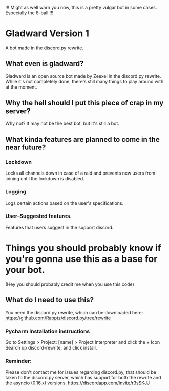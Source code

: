 !!! Might as well warn you now, this is a pretty vulgar bot in some cases. Especially the 8-ball !!!

# Gladward Version 1
A bot made in the discord.py rewrite.

## What even is gladward?
Gladward is an open source bot made by Zeexel in the discord.py rewrite. While it's not completely done, there's still many things to play around with at the moment.


## Why the hell should I put this piece of crap in my server?
Why not? It may not be the best bot, but it's still a bot.

## What kinda features are planned to come in the near future?

### Lockdown
Locks all channels down in case of a raid and prevents new users from joining until the lockdown is disabled.
### Logging
Logs certain actions based on the user's specifications.
### User-Suggested features.
Features that users suggest in the support discord.

# Things you should probably know if you're gonna use this as a base for your bot.
(Hey you should probably credit me when you use this code)

## What do I need to use this?
You need the discord.py rewrite, which can be downloaded here:
https://github.com/Rapptz/discord.py/tree/rewrite

### Pycharm installation instructions

Go to Settings > Project: [name] > Project Interpreter and click the + Icon
Search up discord-rewrite, and click install.

### Reminder:
Please don't contact me for issues regarding discord.py, that should be taken to the discord.py server, which has support for both the rewrite and the asyncio (0.16.x) versions. 
https://discordapp.com/invite/r3sSKJJ


